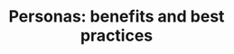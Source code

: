 ---
title: "Personas: benefits and best practices"
intro: Personas help to focus decisions surrounding site components by adding a layer of real-world consideration to the conversation.
category:
- Customer discovery
link: 'https://www.usability.gov/how-to-and-tools/methods/personas.html'
site: Usability.gov
---